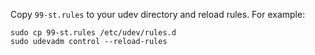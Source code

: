 Copy `99-st.rules` to your udev directory and reload rules. For example:
```shell
sudo cp 99-st.rules /etc/udev/rules.d
sudo udevadm control --reload-rules
```